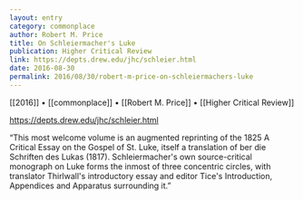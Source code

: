 ```yaml
---
layout: entry
category: commonplace
author: Robert M. Price
title: On Schleiermacher's Luke
publication: Higher Critical Review
link: https://depts.drew.edu/jhc/schleier.html
date: 2016-08-30
permalink: 2016/08/30/robert-m-price-on-schleiermachers-luke
---
```


[[2016]] • [[commonplace]] • [[Robert M. Price]] • [[Higher Critical Review]]

https://depts.drew.edu/jhc/schleier.html

“This most welcome volume is an augmented reprinting of the 1825 A Critical Essay on the Gospel of St. Luke, itself a translation of  ber die Schriften des Lukas (1817). Schleiermacher's own source-critical monograph on Luke forms the inmost of three concentric circles, with translator Thirlwall's introductory essay and editor Tice's Introduction, Appendices and Apparatus surrounding it.”
